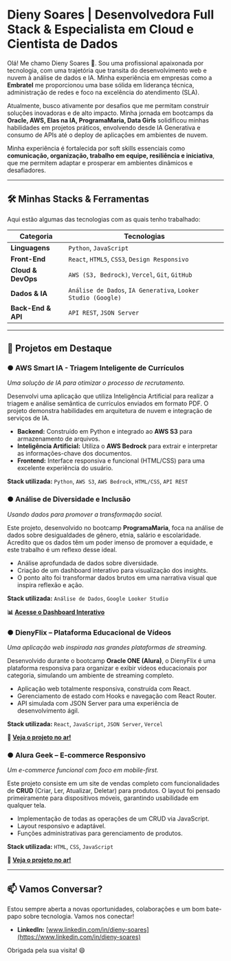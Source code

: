 # Dieny Soares | Desenvolvedora Full Stack & Especialista em Cloud e Cientista de Dados

Olá! Me chamo Dieny Soares 👋. Sou uma profissional apaixonada por tecnologia, com uma trajetória que transita do desenvolvimento web e nuvem à análise de dados e IA. Minha experiência em empresas como a **Embratel** me proporcionou uma base sólida em liderança técnica, administração de redes e foco na excelência do atendimento (SLA).

Atualmente, busco ativamente por desafios que me permitam construir soluções inovadoras e de alto impacto. Minha jornada em bootcamps da **Oracle, AWS, Elas na IA, ProgramaMaria, Data Girls** solidificou minhas habilidades em projetos práticos, envolvendo desde IA Generativa e consumo de APIs até o deploy de aplicações em ambientes de nuvem.

Minha experiência é fortalecida por soft skills essenciais como **comunicação, organização, trabalho em equipe, resiliência e iniciativa**, que me permitem adaptar e prosperar em ambientes dinâmicos e desafiadores.

---

## 🛠️ Minhas Stacks & Ferramentas

Aqui estão algumas das tecnologias com as quais tenho trabalhado:

| Categoria      | Tecnologias                                                               |
| -------------- | ------------------------------------------------------------------------- |
| **Linguagens** | `Python`, `JavaScript`                                                    |
| **Front-End** | `React`, `HTML5`, `CSS3`, `Design Responsivo`                             |
| **Cloud & DevOps**| `AWS (S3, Bedrock)`, `Vercel`, `Git`, `GitHub`                            |
| **Dados & IA** | `Análise de Dados`, `IA Generativa`, `Looker Studio (Google)`             |
| **Back-End & API**| `API REST`, `JSON Server`                                                 |

---

## 🚀 Projetos em Destaque

### ● AWS Smart IA - Triagem Inteligente de Currículos
*Uma solução de IA para otimizar o processo de recrutamento.*

Desenvolvi uma aplicação que utiliza Inteligência Artificial para realizar a triagem e análise semântica de currículos enviados em formato PDF. O projeto demonstra habilidades em arquitetura de nuvem e integração de serviços de IA.

- **Backend:** Construído em Python e integrado ao **AWS S3** para armazenamento de arquivos.
- **Inteligência Artificial:** Utiliza o **AWS Bedrock** para extrair e interpretar as informações-chave dos documentos.
- **Frontend:** Interface responsiva e funcional (HTML/CSS) para uma excelente experiência do usuário.

**Stack utilizada:** `Python`, `AWS S3`, `AWS Bedrock`, `HTML/CSS`, `API REST`

### ● Análise de Diversidade e Inclusão
*Usando dados para promover a transformação social.*

Este projeto, desenvolvido no bootcamp **ProgramaMaria**, foca na análise de dados sobre desigualdades de gênero, etnia, salário e escolaridade. Acredito que os dados têm um poder imenso de promover a equidade, e este trabalho é um reflexo desse ideal.

- Análise aprofundada de dados sobre diversidade.
- Criação de um dashboard interativo para visualização dos insights.
- O ponto alto foi transformar dados brutos em uma narrativa visual que inspira reflexão e ação.

**Stack utilizada:** `Análise de Dados`, `Google Looker Studio`

**📊 [Acesse o Dashboard Interativo](https://lookerstudio.google.com/reporting/fa242056-8d81-4244-8d2a-d58ae3d6fb62)**

### ● DienyFlix – Plataforma Educacional de Vídeos
*Uma aplicação web inspirada nas grandes plataformas de streaming.*

Desenvolvido durante o bootcamp **Oracle ONE (Alura)**, o DienyFlix é uma plataforma responsiva para organizar e exibir vídeos educacionais por categoria, simulando um ambiente de streaming completo.

- Aplicação web totalmente responsiva, construída com React.
- Gerenciamento de estado com Hooks e navegação com React Router.
- API simulada com JSON Server para uma experiência de desenvolvimento ágil.

**Stack utilizada:** `React`, `JavaScript`, `JSON Server`, `Vercel`

**🚀 [Veja o projeto no ar!](https://dienyflix.vercel.app/)**

### ● Alura Geek – E-commerce Responsivo
*Um e-commerce funcional com foco em mobile-first.*

Este projeto consiste em um site de vendas completo com funcionalidades de **CRUD** (Criar, Ler, Atualizar, Deletar) para produtos. O layout foi pensado primeiramente para dispositivos móveis, garantindo usabilidade em qualquer tela.

- Implementação de todas as operações de um CRUD via JavaScript.
- Layout responsivo e adaptável.
- Funções administrativas para gerenciamento de produtos.

**Stack utilizada:** `HTML`, `CSS`, `JavaScript`

**🚀 [Veja o projeto no ar!](https://dyrj.github.io/alura-geek-2023-mainDieny/)**

---

## 📫 Vamos Conversar?

Estou sempre aberta a novas oportunidades, colaborações e um bom bate-papo sobre tecnologia. Vamos nos conectar!

* **LinkedIn:** [www.linkedin.com/in/dieny-soares](https://www.linkedin.com/in/dieny-soares)

Obrigada pela sua visita! 😄
